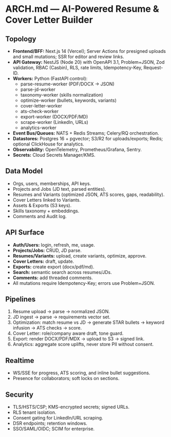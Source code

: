 # ARCH.md — AI-Powered Resume & Cover Letter Builder

## Topology
- **Frontend/BFF:** Next.js 14 (Vercel); Server Actions for presigned uploads and small mutations; SSR for editor and review links.
- **API Gateway:** NestJS (Node 20) with OpenAPI 3.1, Problem+JSON, Zod validation, RBAC (Casbin), RLS, rate limits, Idempotency-Key, Request-ID.
- **Workers:** Python (FastAPI control):
  - parse-resume-worker (PDF/DOCX → JSON)
  - parse-jd-worker
  - taxonomy-worker (skills normalization)
  - optimize-worker (bullets, keywords, variants)
  - cover-letter-worker
  - ats-check-worker
  - export-worker (DOCX/PDF/MD)
  - scrape-worker (LinkedIn, URLs)
  - analytics-worker
- **Event Bus/Queues:** NATS + Redis Streams; Celery/RQ orchestration.
- **Datastores:** Postgres 16 + pgvector; S3/R2 for uploads/exports; Redis; optional ClickHouse for analytics.
- **Observability:** OpenTelemetry, Prometheus/Grafana, Sentry.
- **Secrets:** Cloud Secrets Manager/KMS.

## Data Model
- Orgs, users, memberships, API keys.
- Projects and Jobs (JD text, parsed entities).
- Resumes and Variants (optimized JSON, ATS scores, gaps, readability).
- Cover Letters linked to Variants.
- Assets & Exports (S3 keys).
- Skills taxonomy + embeddings.
- Comments and Audit log.

## API Surface
- **Auth/Users:** login, refresh, me, usage.
- **Projects/Jobs:** CRUD, JD parse.
- **Resumes/Variants:** upload, create variants, optimize, approve.
- **Cover Letters:** draft, update.
- **Exports:** create export (docx/pdf/md).
- **Search:** semantic search across resumes/JDs.
- **Comments:** add threaded comments.
- All mutations require Idempotency-Key; errors use Problem+JSON.

## Pipelines
1. Resume upload → parse → normalized JSON.
2. JD ingest → parse → requirements vector set.
3. Optimization: match resume vs JD → generate STAR bullets → keyword infusion → ATS checks → score.
4. Cover Letter: role/company aware draft, tone guard.
5. Export: render DOCX/PDF/MDX → upload to S3 → signed link.
6. Analytics: aggregate score uplifts, never store PII without consent.

## Realtime
- WS/SSE for progress, ATS scoring, and inline bullet suggestions.
- Presence for collaborators; soft locks on sections.

## Security
- TLS/HSTS/CSP; KMS-encrypted secrets; signed URLs.
- RLS tenant isolation.
- Consent gating for LinkedIn/URL scraping.
- DSR endpoints; retention windows.
- SSO/SAML/OIDC; SCIM for enterprise.

